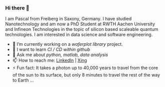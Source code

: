 ### Hi there 👋

I am Pascal from Freiberg in Saxony, Germany. I have studied Nanotechnology and am now a PhD Student at RWTH Aachen University and Infineon Technologies in the topic of silicon based scaleable quantum technologies. I am interested in data science and software engineering.

- 🔭 I’m currently working on a *waferplot library* project.
- 🌱 I want to learn *CI / CD within github*
- 💬 Ask me about *python, matlab, data analysis*
- 📫 How to reach me: [LinkedIn](https://www.linkedin.com/in/muster-pascal/) | [Xing](https://www.xing.com/profile/Pascal_Muster2/cv)
- ⚡ Fun fact: It takes a photon up to 40,000 years to travel from the core of the sun to its surface, but only 8 minutes to travel the rest of the way to Earth ...

<!--
**musterp/musterp** is a ✨ _special_ ✨ repository because its `README.md` (this file) appears on your GitHub profile.
-->
